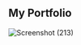 ## My Portfolio
![Screenshot (213)](https://user-images.githubusercontent.com/54941979/166288235-ba1d43a7-e65c-4c19-9961-4409d190381d.png)

